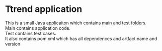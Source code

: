 # Ttrend application

This is a small Java applicaiton which contains main and test folders.  
Main contains application code.  
Test contains test cases.  
It also contains pom.xml which has all dependences and artfact name and version

